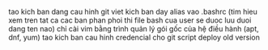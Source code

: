 tao kich ban dang cau hinh git
viet kich ban day alias vao .bashrc (tim hieu xem tren tat ca cac ban phan phoi thi file bash cua user se duoc luu duoi dang ten nao)
chỉ cài vim bằng trình quản lý gói gốc của hệ điều hành (apt, dnf, yum)
tao kich ban cau hinh credencial cho git
script deploy old version

